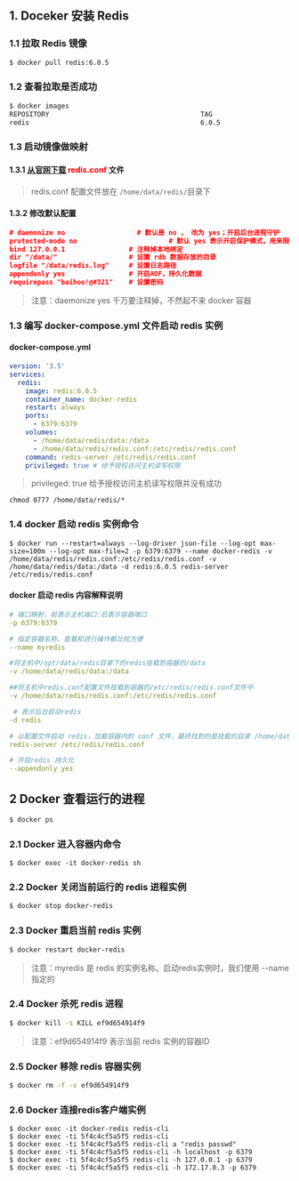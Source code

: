 ## 1. Doceker 安装 Redis

### 1.1 拉取 Redis 镜像

```bash
$ docker pull redis:6.0.5
```

### 1.2 查看拉取是否成功

```bash
$ docker images
REPOSITORY                                      TAG                             IMAGE ID            CREATED             SIZE
redis                                           6.0.5                           235592615444        5 weeks ago         98.3MB
```

### 1.3 启动镜像做映射

#### 1.3.1 [从官网下载](http://download.redis.io/redis-stable/redis.conf) <font style='color:red'>redis.conf</font> 文件

> redis.conf 配置文件放在 `/home/data/redis/`目录下

#### 1.3.2 修改默认配置

```json
# daemonize no               	# 默认是 no ， 改为 yes；开启后台进程守护
protected-mode no 						# 默认 yes 表示开启保护模式，用来限制 redis 受保护只能本地访问
bind 127.0.0.1                # 注释掉本地绑定
dir "/data/"                  # 设置 rdb 数据存放的目录
logfile "/data/redis.log"     # 设置日志路径
appendonly yes                # 开启AOF，持久化数据
requirepass "baihoo!@#321"    # 设置密码
```

> 注意：daemonize yes 千万要注释掉，不然起不来 docker 容器

### 1.3  编写 docker-compose.yml 文件启动 redis 实例

#### docker-compose.yml

```yaml
version: '3.5'
services:
  redis:
    image: redis:6.0.5
    container_name: docker-redis
    restart: always
    ports:
      - 6379:6379
    volumes:
      - /home/data/redis/data:/data
      - /home/data/redis/redis.conf:/etc/redis/redis.conf
    command: redis-server /etc/redis/redis.conf
    privileged: true # 给予授权访问主机读写权限
```

> privileged: true 给予授权访问主机读写权限并没有成功

```shell
chmod 0777 /home/data/redis/*
```

### 1.4 docker 启动 redis 实例命令

````shell
$ docker run --restart=always --log-driver json-file --log-opt max-size=100m --log-opt max-file=2 -p 6379:6379 --name docker-redis -v /home/data/redis/redis.conf:/etc/redis/redis.conf -v /home/data/redis/data:/data -d redis:6.0.5 redis-server /etc/redis/redis.conf
````

#### docker 启动 redis 内容解释说明

```yaml
# 端口映射，前表示主机端口:后表示容器端口
-p 6379:6379 

# 指定容器名称，查看和进行操作都比较方便
--name myredis  

#将主机中/opt/data/redis目录下的redis挂载到容器的/data
-v /home/data/redis/data:/data 

##将主机中redis.conf配置文件挂载到容器的/etc/redis/redis.conf文件中
-v /home/data/redis/redis.conf:/etc/redis/redis.conf 

 # 表示后台启动redis
-d redis

# 以配置文件启动 redis，加载容器内的 conf 文件，最终找到的是挂载的目录 /home/data/redis/redis.conf
redis-server /etc/redis/redis.conf

# 开启redis 持久化
--appendonly yes
```

## 2 Docker 查看运行的进程

```bash
$ docker ps
```

### 2.1 Docker 进入容器内命令

```shell
$ docker exec -it docker-redis sh
```

### 2.2 Docker 关闭当前运行的 redis 进程实例

```bash
$ docker stop docker-redis
```

### 2.3 Docker  重启当前 redis 实例

 ```bash
$ docker restart docker-redis
 ```

> 注意：myredis 是 redis 的实例名称。启动redis实例时，我们使用 --name 指定的

### 2.4 Docker 杀死 redis 进程

```bash
$ docker kill -s KILL ef9d654914f9
```

> 注意：ef9d654914f9 表示当前 redis 实例的容器ID

### 2.5 Docker 移除 redis 容器实例

```bash
$ docker rm -f -v ef9d654914f9
```

### 2.6 Docker 连接redis客户端实例

```shell
$ docker exec -it docker-redis redis-cli
$ docker exec -ti 5f4c4cf5a5f5 redis-cli
$ docker exec -ti 5f4c4cf5a5f5 redis-cli a "redis passwd"
$ docker exec -ti 5f4c4cf5a5f5 redis-cli -h localhost -p 6379
$ docker exec -ti 5f4c4cf5a5f5 redis-cli -h 127.0.0.1 -p 6379
$ docker exec -ti 5f4c4cf5a5f5 redis-cli -h 172.17.0.3 -p 6379
```

